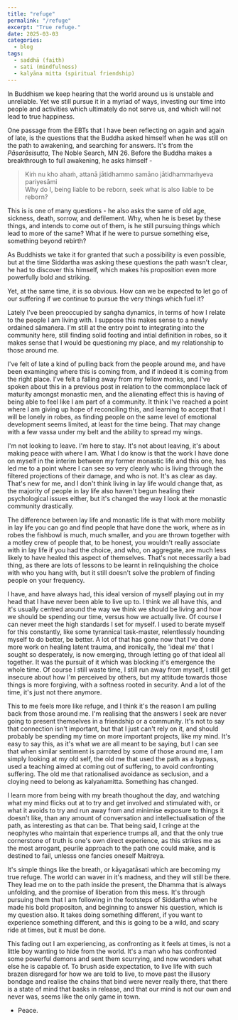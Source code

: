 ```yaml
---
title: "refuge"
permalink: "/refuge" 
excerpt: "True refuge."
date: 2025-03-03
categories:
  - blog 
tags: 
  - saddhā (faith)
  - sati (mindfulness)
  - kalyāna mitta (spiritual friendship)
--- 
```


In Buddhism we keep hearing that the world around us is unstable and unreliable. Yet we still pursue it in a myriad of ways, investing our time into people and activities which ultimately do not serve us, and which will not lead to true happiness. 

One passage from the EBTs that I have been reflecting on again and again of late, is the questions that the Buddha asked himself when he was still on the path to awakening, and searching for answers. It's from the *Pāsarāsisutta*, The Noble Search, MN 26. Before the Buddha makes a breakthrough to full awakening, he asks himself -

> Kiṁ nu kho ahaṁ, attanā jātidhammo samāno jātidhammaṁyeva pariyesāmi  
> Why do I, being liable to be reborn, seek what is also liable to be reborn?

This is is one of many questions - he also asks the same of old age, sickness, death, sorrow, and defilement. Why, when he is beset by these things, and intends to come out of them, is he still pursuing things which lead to more of the same? What if he were to pursue something else, something beyond rebirth?

As Buddhists we take it for granted that such a possibility is even possible, but at the time Siddartha was asking these questions the path wasn't clear, he had to discover this himself, which makes his proposition even more powerfully bold and striking. 

Yet, at the same time, it is so obvious. How can we be expected to let go of our suffering if we continue to pursue the very things which fuel it?

Lately I've been preoccupied by saṅgha dynamics, in terms of how I relate to the people I am living with. I suppose this makes sense to a newly ordained sāmaṅera. I'm still at the entry point to integrating into the community here, still finding solid footing and intial definition in robes, so it makes sense that I would be questioning my place, and my relationship to those around me. 

I've felt of late a kind of pulling back from the people around me, and have been examinging where this is coming from, and if indeed it is coming from the right place. I've felt a falling away from my fellow monks, and I've spoken about this in a previous post in relation to the commonplace lack of maturity amongst monastic men, and the alienating effect this is having of being able to feel like I am part of a community. It think I've reached a point where I am giving up hope of reconciling this, and learning to accept that I will be lonely in robes, as finding people on the same level of emotional development seems limited, at least for the time being. That may change with a few vassa under my belt and the ability to spread my wings.

I'm not looking to leave. I'm here to stay. It's not about leaving, it's about making peace with where I am. What I do know is that the work I have done on myself in the interim between my former monastic life and this one, has led me to a point where I can see so very clearly who is living through the filtered projections of their damage, and who is not. It's as clear as day. That's new for me, and I don't think living in lay life would change that, as the majority of people in lay life also haven't begun healing their psychological issues either, but it's changed the way I look at the monastic community drastically. 

The difference between lay life and monastic life is that with more mobility in lay life you can go and find people that have done the work, where as in robes the fishbowl is much, much smaller, and you are thrown together with a motley crew of people that, to be honest, you wouldn't really associate with in lay life if you had the choice, and who, on aggregate, are much less likely to have healed this aspect of themselves. That's not necessarily a bad thing, as there are lots of lessons to be learnt in relinquishing the choice with who you hang with, but it still doesn't solve the problem of finding people on your frequency. 

I have, and have always had, this ideal version of myself playing out in my head that I have never been able to live up to. I think we all have this, and it's usually centred around the way we think we should be living and how we should be spending our time, versus how we actually live. Of course I can never meet the high standards I set for myself. I used to berate myself for this constantly, like some tyrannical task-master, relentlessly hounding myself to do better, be better. A lot of that has gone now that I've done more work on healing latent trauma, and ironically, the 'ideal me' that I sought so desperately, is now emerging, through letting go of that ideal all together. It was the pursuit of it which was blocking it's emergence the whole time. Of course I still waste time, I still run away from myself, I still get insecure about how I'm perceived by others, but my attitude towards those things is more forgiving, with a softness rooted in security. And a lot of the time, it's just not there anymore. 

This to me feels more like refuge, and I think it's the reason I am pulling back from those around me. I'm realising that the answers I seek are never going to present themselves in a friendship or a community. It's not to say that connection isn't important, but that I just can't rely on it, and should probably be spending my time on more important projects, like my mind. It's easy to say this, as it's what we are all meant to be saying, but I can see that when similar sentiment is parroted by some of those around me, I am simply looking at my old self, the old me that used the path as a bypass, used a teaching aimed at coming out of suffering, to avoid confronting suffering. The old me that rationalised avoidance as seclusion, and a cloying need to belong as kalyaṅamitta. Something has changed.

I learn more from being with my breath thoughout the day, and watching what my mind flicks out at to try and get involved and stimulated with, or what it avoids to try and run away from and minimise exposure to things it doesn't like, than any amount of conversation and intellectualisation of the path, as interesting as that can be. That being said, I cringe at the neophytes who maintain that experience trumps all, and that the only true cornerstone of truth is one's own direct experience, as this strikes me as the most arrogant, peurile approach to the path one could make, and is destined to fail, unlesss one fancies oneself Maitreya. 

It's simple things like the breath, or kāyagatāsati which are becoming my true refuge. The world can waver in it's madness, and they will still be there. They lead me on to the path inside the present, the Dhamma that is always unfolding, and the promise of liberation from this mess. It's through pursuing them that I am following in the footsteps of Siddartha when he made his bold propositon, and beginning to answer his question, which is my question also. It takes doing something different, if you want to experience something different, and this is going to be a wild, and scary ride at times, but it must be done.  

This fading out I am experiencing, as confronting as it feels at times, is not a little boy wanting to hide from the world. It's a man who has confronted some powerful demons and sent them scurrying, and now wonders what else he is capable of. To brush aside expectation, to live life with such brazen disregard for how we are told to live, to move past the illusory bondage and realise the chains that bind were never really there, that there is a state of mind that basks in release, and that our mind is not our own and never was, seems like the only game in town.

- Peace. 







